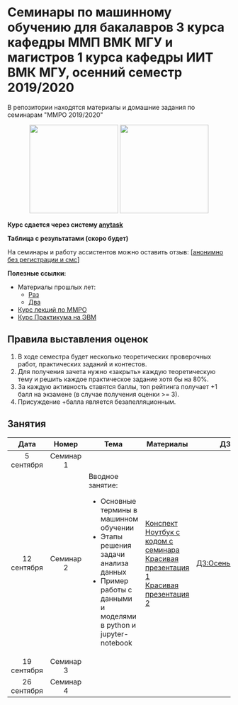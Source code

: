 # Семинары по машинному обучению для бакалавров 3 курса кафедры ММП ВМК МГУ и магистров 1 курса кафедры ИИТ ВМК МГУ, осенний семестр 2019/2020
В репозитории находятся материалы и домашние задания по семинарам "ММРО 2019/2020"

<p align="center">
<img src="http://funzoo.ru/uploads/posts/2009-11/1258648863_tn.jpg" height=200pt> <img src="https://novate.ru/files/u2/yozhiki1.jpg" height=200pt>
</p>

**Курс сдается через систему [anytask](https://anytask.org/course/534)**

**Таблица с результатами (скоро будет)**

На семинары и работу ассистентов можно оставить отзыв: [[анонимно без регистрации и смс](https://docs.google.com/forms/d/e/1FAIpQLSf_wnrm52RfnHkqZPbsWOpjzd9Uelwq5Jk0elZYGH2p-vQyaw/viewform)]

**Полезные ссылки:**

* Материалы прошлых лет:
  - [Раз](https://github.com/esokolov/ml-course-msu)
  - [Два](https://github.com/esokolov/ml-course-hse)
* [Курс лекций по ММРО](http://www.machinelearning.ru/wiki/index.php?title=%D0%9C%D0%B0%D1%82%D0%B5%D0%BC%D0%B0%D1%82%D0%B8%D1%87%D0%B5%D1%81%D0%BA%D0%B8%D0%B5_%D0%BC%D0%B5%D1%82%D0%BE%D0%B4%D1%8B_%D1%80%D0%B0%D1%81%D0%BF%D0%BE%D0%B7%D0%BD%D0%B0%D0%B2%D0%B0%D0%BD%D0%B8%D1%8F_%D0%BE%D0%B1%D1%80%D0%B0%D0%B7%D0%BE%D0%B2_%28%D0%BA%D1%83%D1%80%D1%81_%D0%BB%D0%B5%D0%BA%D1%86%D0%B8%D0%B9%2C_%D0%92.%D0%92.%D0%9A%D0%B8%D1%82%D0%BE%D0%B2%29)
* [Курс Практикума на ЭВМ](https://github.com/mmp-practicum-team/mmp_practicum_fall_2019)

## Правила выставления оценок

1. В ходе семестра будет несколько теоретических проверочных работ, практических заданий и контестов.
2. Для получения зачета нужно «закрыть» каждую теоретическую тему и решить каждое практическое задание хотя бы на 80%.
3. За каждую активность ставятся баллы, топ рейтинга получает +1 балл на экзамене (в случае получения оценки >= 3).
4. Присуждение +балла является безапелляционным.

## Занятия

| Дата | Номер | Тема | Материалы | ДЗ |
| :---: | :---: | --- | --- | --- |
| 5 сентября  | Семинар 1  | | | |
| 12 сентября | Семинар 2  | Вводное занятие: <ul><li>Основные термины в машинном обучении</li><li>Этапы решения задачи анализа данных</li><li>Пример работы с данными и моделями в python и jupyter-notebook</li></ul> | [Конспект](https://github.com/esokolov/ml-course-hse/blob/master/2019-fall/lecture-notes/lecture01-intro.pdf)<br> [Ноутбук с кодом с семинара](https://github.com/mmp-mmro-team/mmp_mmro_fall_2019/blob/master/seminars/sem_02/Taxi.ipynb) <br> [Красивая презентация 1](https://github.com/esokolov/ml-minor-hse/blob/master/lectures-2019/lecture01-intro.pdf) <br> [Красивая презентация 2](https://github.com/esokolov/ml-minor-hse/blob/master/lectures-2019/lecture02-intro.pdf) | [ДЗ:Осень.Прак1](https://github.com/mmp-mmro-team/mmp_mmro_fall_2019/blob/master/homework-practice/homework-practice-01.ipynb) |
| 19 сентября | Семинар 3  | | | |
| 26 сентября   | Семинар 4  | | |
